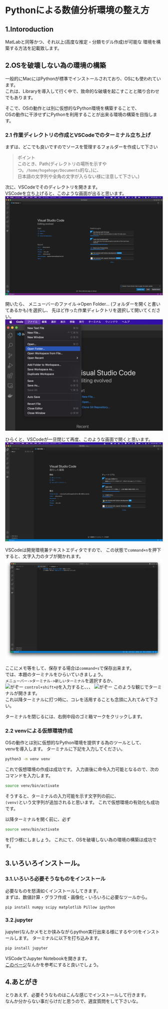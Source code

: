 # Pythonによる数値分析環境の整え方

## 1.Intoroduction
MatLabと同等かつ、それ以上(高度な推定・分類モデル作成)が可能な
環境を構築する方法を記載致します。

## 2.OSを破壊しない為の環境の構築
一般的にMacにはPythonが標準でインストールされており、OSにも使われています。  
これは、Libraryを導入して行く中で、致命的な破壊を起こすことと隣り合わせでもあります。  

そこで、OSの動作とは別に仮想的なPython環境を構築することで、  
OSの動作に干渉せずにPythonを利用することが出来る環境の構築を目指します。

### 2.1 作業ディレクトリの作成とVSCodeでのターミナル立ち上げ
まずは、どこでも良いですのでソースを管理するフォルダーを作成して下さい  

> ポイント  
> このとき、Path(ディレクトリの場所を示すやつ。```/home/hogehoge/Documents```的な。)に、  
> 日本語の文字列や全角の文字が入らない様に注意して下さい。)  

次に、VSCodeでそのディレクトリを開きます。  
VSCodeを立ち上げると、このような画面が出ると思います。
![画像](./fig/vscode_start.png)

開いたら、
メニューバーのファイル->Open Folder...  (フォルダーを開くと書いてあるかも)を選択し、
先ほど作った作業ディレクトリを選択して開いてください。  
![画像](./fig/folder_opne.png)

ひらくと、VSCodeが一旦閉じて再度、このような画面で開くと思います。
![がぞー](./fig/opendir.png)

VSCodeは開発環境兼テキストエディタですので、
この状態で```command+n```を押下すると、文字入力のタブが開かれます。
![がぞー](./fig/untitled.png)

ここにメモ等をして、保存する場合は```command+s```で保存出来ます。  
では、本題のターミナルをひらいていきましょう。  
```メニューバー->ターミナル->新しいターミナル```を選択するか、  
![がぞー](./fig/select_terminal.png)
```control+shift+@```を入力すると、、、
![がぞー](./fig/open_terminal.png)
このような観じでターミナルが開きます。  
これ以降ターミナルに打つ時に、コレを活用することも念頭に入れてみて下さい。

ターミナルを閉じるには、右側中段のゴミ箱マークをクリックします。

### 2.2 venvによる仮想環境作成
OSの動作とは別に仮想的なPython環境を提供する為のツールとして、  
venvを導入します。
ターミナルに下記を入力してください。

```sh
python3 -m venv venv
```

これで仮想環境の作成は成功です。
入力直後に命令入力可能となるので、次のコマンドを入力します。
```sh
source venv/bin/activate
```

そうすると、ターミナルの入力可能を示す文字列の前に、  
```(venv)```という文字列が追加されると思います。
これで仮想環境の有効化も成功です。

以降ターミナルを開く前に、必ず
```sh
source venv/bin/activate
```
を打つ様にしましょう。
これにて、OSを破壊しない為の環境の構築は成功です。

## 3.いろいろインストール。
### 3.1.いろいろ必要そうなものをインストール
必要なものを怒濤如くインストールしてきます。  
まずは、数値計算・グラフ作成・画像化・いろいろに必要なツールから。
```sh
pip install numpy scipy matplotlib Pillow ipython
```

### 3.2.jupyter
jupyter(なんかメモとか挟みながらpython実行出来る様にするやつ)をインストールします。
ターミナルに以下を打ち込みます。
```sh
pip install jupyter
```

VSCodeでJupyter Notebookを開きます。  
[このページ](https://dev.classmethod.jp/articles/visual-studio-code-jupyter-notebook/)なんかを参考にすると良いでしょう。


## 4.あとがき
とりあえず、必要そうなものはこんな感じでインストールして行きます。  
なんか分からない事だらけだと思うので、適宜質問をして下さいな。

